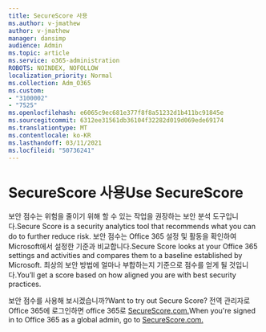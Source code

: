 ```yaml
---
title: SecureScore 사용
ms.author: v-jmathew
author: v-jmathew
manager: dansimp
audience: Admin
ms.topic: article
ms.service: o365-administration
ROBOTS: NOINDEX, NOFOLLOW
localization_priority: Normal
ms.collection: Adm_O365
ms.custom:
- "3100002"
- "7525"
ms.openlocfilehash: e6065c9ec681e377f8f8a51232d1b411bc91845e
ms.sourcegitcommit: 6312ee31561db36104f32282d019d069ede69174
ms.translationtype: MT
ms.contentlocale: ko-KR
ms.lasthandoff: 03/11/2021
ms.locfileid: "50736241"
---
```

# <a name="use-securescore"></a><span data-ttu-id="dc5e4-102">SecureScore 사용</span><span class="sxs-lookup"><span data-stu-id="dc5e4-102">Use SecureScore</span></span>

<span data-ttu-id="dc5e4-103">보안 점수는 위험을 줄이기 위해 할 수 있는 작업을 권장하는 보안 분석 도구입니다.</span><span class="sxs-lookup"><span data-stu-id="dc5e4-103">Secure Score is a security analytics tool that recommends what you can do to further reduce risk.</span></span> <span data-ttu-id="dc5e4-104">보안 점수는 Office 365 설정 및 활동을 확인하여 Microsoft에서 설정한 기준과 비교합니다.</span><span class="sxs-lookup"><span data-stu-id="dc5e4-104">Secure Score looks at your Office 365 settings and activities and compares them to a baseline established by Microsoft.</span></span> <span data-ttu-id="dc5e4-105">최상의 보안 방법에 얼마나 부합하는지 기준으로 점수를 얻게 될 것입니다.</span><span class="sxs-lookup"><span data-stu-id="dc5e4-105">You’ll get a score based on how aligned you are with best security practices.</span></span>

<span data-ttu-id="dc5e4-106">보안 점수를 사용해 보시겠습니까?</span><span class="sxs-lookup"><span data-stu-id="dc5e4-106">Want to try out Secure Score?</span></span> <span data-ttu-id="dc5e4-107">전역 관리자로 Office 365에 로그인하면 office 365로 [SecureScore.com.](https://securescore.office.com/)</span><span class="sxs-lookup"><span data-stu-id="dc5e4-107">When you're signed in to Office 365 as a global admin, go to [SecureScore.com.](https://securescore.office.com/)</span></span>
